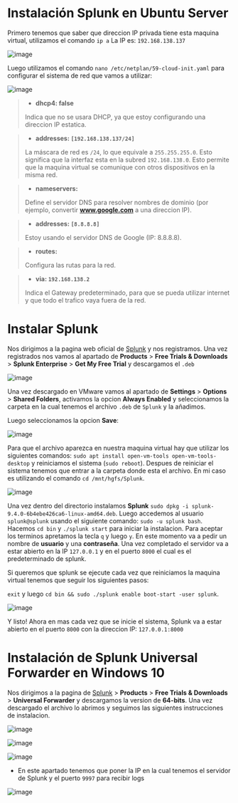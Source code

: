 # Instalación Splunk en Ubuntu Server

Primero tenemos que saber que direccion IP privada tiene esta maquina virtual, utilizamos el comando `ip a`
La IP es: `192.168.138.137`

![image](https://github.com/user-attachments/assets/627f2b15-b268-49ad-8cd2-2eb8dfad0d67)

Luego utilizamos el comando `nano /etc/netplan/59-cloud-init.yaml` para configurar el sistema de red que vamos a utilizar:

![image](https://github.com/user-attachments/assets/e51dcf52-af23-4865-b447-54a258376e0f)


>- **dhcp4: false**
>  
> Indica que no se usara DHCP, ya que estoy configurando una direccion IP estatica.

>- **addresses: `[192.168.138.137/24]`**
>
>La máscara de red es `/24`, lo que equivale a `255.255.255.0`. Esto significa que la interfaz esta en la subred `192.168.138.0`. Esto permite que la maquina virtual se comunique con otros dispositivos en la misma red.

>- **nameservers:**
>  
>Define el servidor DNS para resolver nombres de dominio (por ejemplo, convertir **www.google.com** a una direccion IP).

>- **addresses: `[8.8.8.8]`**
>  
>Estoy usando el servidor DNS de Google (IP: 8.8.8.8).

>- **routes:**
>  
>Configura las rutas para la red.

>- **via: `192.168.138.2`**
>  
>Indica el Gateway predeterminado, para que se pueda utilizar internet y que todo el trafico vaya fuera de la red.

# Instalar Splunk

Nos dirigimos a la pagina web oficial de [Splunk](https://www.splunk.com/) y nos registramos. Una vez registrados nos vamos al apartado de **Products** > **Free Trials & Downloads** > **Splunk Enterprise** > **Get My Free Trial** y descargamos el `.deb`

![image](https://github.com/user-attachments/assets/d85333e7-23ad-4744-aaf2-d95e18a183d4)

Una vez descargado en VMware vamos al apartado de **Settings** > **Options** > **Shared Folders**, activamos la opcion **Always Enabled** y seleccionamos la carpeta en la cual tenemos el archivo `.deb` de `Splunk` y la añadimos.

Luego seleccionamos la opcion **Save**:

![image](https://github.com/user-attachments/assets/8c38fd0a-29a7-4009-ae51-3ec69ada6841)

Para que el archivo aparezca en nuestra maquina virtual hay que utilizar los siguientes comandos: `sudo apt install open-vm-tools open-vm-tools-desktop` y reiniciamos el sistema (`sudo reboot`). Despues de reiniciar el sistema tenemos que entrar a la carpeta donde esta el archivo. En mi caso es utilizando el comando `cd /mnt/hgfs/Splunk`.

![image](https://github.com/user-attachments/assets/4796d3fe-2e89-4c14-9d6e-8a4ea38a4d12)

Una vez dentro del directorio instalamos **Splunk** `sudo dpkg -i splunk-9.4.0-6b4ebe426ca6-linux-amd64.deb`. Luego accedemos al usuario `splunk@splunk` usando el siguiente comando:  `sudo -u splunk bash`. Hacemos `cd bin` y `./splunk start` para iniciar la instalacion. Para aceptar los terminos apretamos la tecla `q` y luego `y`. En este momento va a pedir un nombre de **usuario** y una **contraseña**. Una vez completado el servidor va a estar abierto en la IP `127.0.0.1` y en el puerto `8000` el cual es el predeterminado de splunk.

Si queremos que splunk se ejecute cada vez que reiniciamos la maquina virtual tenemos que seguir los siguientes pasos:

`exit` y luego `cd bin && sudo ./splunk enable boot-start -user splunk`.

![image](https://github.com/user-attachments/assets/3d00331c-9660-410b-87f5-f010c8497caf)

Y listo! Ahora en mas cada vez que se inicie el sistema, Splunk va a estar abierto en el puerto `8000` con la direccion IP: `127.0.0.1:8000`


# Instalación de Splunk Universal Forwarder en Windows 10

Nos dirigimos a la pagina de [Splunk](www.splunk.com) > **Products** > **Free Trials & Downloads** > **Universal Forwarder** y descargamos la version de **64-bits**. Una vez descargado el archivo lo abrimos y seguimos las siguientes instrucciones de instalacion.

![image](https://github.com/user-attachments/assets/3a845308-6c6e-40d2-a269-9eeb145e24b7)

![image](https://github.com/user-attachments/assets/47bce1ce-a3fe-4910-a43b-dc80b01f09c6)

![image](https://github.com/user-attachments/assets/e8497ab3-d496-44dc-9e24-474f2a40f601)

- En este apartado tenemos que poner la IP en la cual tenemos el servidor de Splunk y el puerto `9997` para recibir logs 
  
![image](https://github.com/user-attachments/assets/3ba7dddf-6100-43b6-8274-c59a112c4a62)











